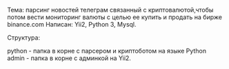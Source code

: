 Тема: парсинг новостей телеграм связанный с криптовалютой,чтобы потом вести мониторинг валюты с целью ее купить и продать на бирже binance.com
Написан: Yii2, Python 3, Mysql.

Структура:

python - папка в корне с парсером и криптоботом на языке Python
admin - папка в корне с админкой на Yii2.
